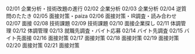 02/01
企業分析・技術改題の進行
02/02
企業分析
02/03
企業分析
02/04
逆質問のたたき
02/05
面接対策・paiza
02/06
面接対策・IR調査・読み合わせ
02/07
面接
02/08
技術課題
02/09
技術課題
02/10
面接企業探し
02/11
体調管理
02/12
体調管理
02/13
就職先調査・バイト応募
02/14
バイト先調査
02/15
バイト先面接
02/16
面接対策
02/17
面接対策
02/18
面接対策
02/19
面接対策
02/20
面接対策
02/21
面接対策

